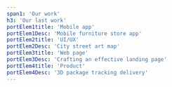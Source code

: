 ```yaml
---
span1: 'Our work'
h3: 'Our last work'
portElem1title: 'Mobile app'
portElem1Desc: 'Mobile furniture store app'
portElem2title: 'UI/UX'
portElem2Desc: 'City street art map'
portElem3title: 'Web page'
portElem3Desc: 'Crafting an effective landing page'
portElem4title: 'Product'
portElem4Desc: '3D package tracking delivery'
---
```

